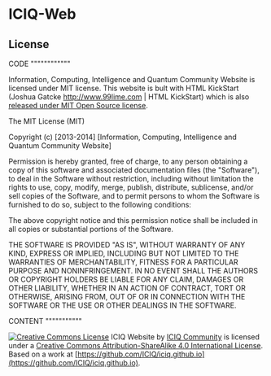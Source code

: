 ICIQ-Web
========



License
----------



CODE
""""""""""""



Information, Computing, Intelligence and Quantum Community Website is licensed under MIT license. This website is bult with HTML KickStart (Joshua Gatcke http://www.99lime.com | HTML KickStart) which is also [released under MIT Open Source license](https://github.com/joshuagatcke/HTML-KickStart#html-kickstart-is-free-and-open-source).


The MIT License (MIT)

Copyright (c) [2013-2014] [Information, Computing, Intelligence and Quantum Community Website]

Permission is hereby granted, free of charge, to any person obtaining a copy
of this software and associated documentation files (the "Software"), to deal
in the Software without restriction, including without limitation the rights
to use, copy, modify, merge, publish, distribute, sublicense, and/or sell
copies of the Software, and to permit persons to whom the Software is
furnished to do so, subject to the following conditions:

The above copyright notice and this permission notice shall be included in all
copies or substantial portions of the Software.

THE SOFTWARE IS PROVIDED "AS IS", WITHOUT WARRANTY OF ANY KIND, EXPRESS OR
IMPLIED, INCLUDING BUT NOT LIMITED TO THE WARRANTIES OF MERCHANTABILITY,
FITNESS FOR A PARTICULAR PURPOSE AND NONINFRINGEMENT. IN NO EVENT SHALL THE
AUTHORS OR COPYRIGHT HOLDERS BE LIABLE FOR ANY CLAIM, DAMAGES OR OTHER
LIABILITY, WHETHER IN AN ACTION OF CONTRACT, TORT OR OTHERWISE, ARISING FROM,
OUT OF OR IN CONNECTION WITH THE SOFTWARE OR THE USE OR OTHER DEALINGS IN THE
SOFTWARE.




CONTENT
"""""""""""




[![Creative Commons License](http://i.creativecommons.org/l/by-sa/4.0/88x31.png)](http://creativecommons.org/licenses/by-sa/4.0/)
<span xmlns:dct="http://purl.org/dc/terms/" href="http://purl.org/dc/dcmitype/Text" property="dct:title" rel="dct:type">ICIQ Website</span> by [ICIQ Community](http://iciq.github.io) is licensed under a [Creative Commons Attribution-ShareAlike 4.0 International License](http://creativecommons.org/licenses/by-sa/4.0/).
Based on a work at [https://github.com/ICIQ/iciq.github.io](https://github.com/ICIQ/iciq.github.io).